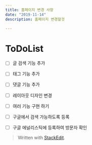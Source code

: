 ```yaml
---
title: 홈페이지 변경 사항
date: "2019-11-14"
description: 홈페이지 변경할것

---
```

 # ToDoList  
 
 - [ ] 글 검색 기능 추가
 - [ ]  태그 기능 추가
 - [ ]  댓글 기능 추가
 - [ ]  레이아웃 디자인 변경 
 - [ ]  여러 기능 구현 하기  
 - [ ]  구글에서 검색 가능하도록 등록
 - [ ]  구글 에널리스틱에 등록하여 방문자 확인 



> Written with [StackEdit](https://stackedit.io/).
<!--stackedit_data:
eyJoaXN0b3J5IjpbLTEzODAwMDUwNTEsNDQxMzIyNjEwXX0=
-->
